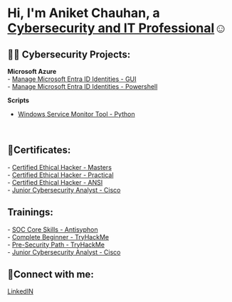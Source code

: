 <h1>Hi, I'm Aniket Chauhan, a <a href="https://www.linkedin.com/in/aniket-chauhan-3a0415229/">Cybersecurity and IT Professional</a>☺</h1>


<h2>👨‍💻 Cybersecurity Projects:</h2>
<b>Microsoft Azure</b>
<br>
- <a href="https://www.linkedin.com/pulse/copy-manage-microsoft-entra-id-identities-aniket-chauhan-5q8qc/">Manage Microsoft Entra ID Identities - GUI</a>
<br>
- <a href="https://www.linkedin.com/pulse/manage-microsoft-entra-id-identities-powershell-aniket-chauhan-jxxpc/">Manage Microsoft Entra ID Identities - Powershell</a>
<br>

<b>Scripts</b>
- <a href="https://www.linkedin.com/pulse/manage-microsoft-entra-id-identities-powershell-aniket-chauhan-jxxpc/">Windows Service Monitor Tool - Python</a>
<br>
<h2>📜Certificates:</h2>
- <a href="">Certified Ethical Hacker - Masters</a>
<br>
- <a href="">Certified Ethical Hacker - Practical</a>
<br>
- <a href="">Certified Ethical Hacker - ANSI</a>
<br>
- <a href="https://www.credly.com/badges/da2d0504-656f-490e-8280-0173fb923652/public_url">Junior Cybersecurity Analyst - Cisco</a>

<h2>Trainings:</h2>
- <a href="https://www.antisyphontraining.com/course/soc-core-skills-with-john-strand/">SOC Core Skills - Antisyphon</a>
<br>
- <a href="https://tryhackme-certificates.s3-eu-west-1.amazonaws.com/THM-CFXDZM2JRE.png">Complete Beginner - TryHackMe</a>
<br>
- <a href="https://tryhackme-certificates.s3-eu-west-1.amazonaws.com/THM-GSVIVK5BXO.png">Pre-Security Path - TryHackMe</a>
<br>
- <a href="https://www.credly.com/badges/da2d0504-656f-490e-8280-0173fb923652/public_url">Junior Cybersecurity Analyst - Cisco</a>

<h2>🤳Connect with me:</h2>
<a href="https://www.linkedin.com/in/aniket-chauhan-3a0415229/">LinkedIN</a>

